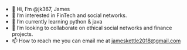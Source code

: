 - 👋 Hi, I’m @jk367, James 
- 👀 I’m interested in FinTech and social networks.
- 🌱 I’m currently learning python & java
- 💞️ I’m looking to collaborate on ethical social networks and finance projects. 
- 📫 How to reach me you can email me at jameskettle2018@gmail.com



